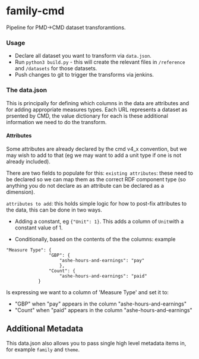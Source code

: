 # family-cmd

Pipeline for PMD->CMD dataset transforamtions.

### Usage

- Declare all dataset you want to transform via `data.json`.
- Run `python3 build.py` - this will create the relevant files in `/reference` and `/datasets` for those datasets.
- Push changes to git to trigger the transforms via jenkins.


### The data.json

This is principally for defining which columns in the data are attributes and for adding appropriate measures types. Each URL represents a dataset as prsented by CMD, the value dictionary for each is these additional information we need to do the transform.

#### Attributes

Some attributes are already declared by the cmd v4_x convention, but we may wish to add to that (eg we may want to add a unit type if one is not already included).

There are two fields to populate for this:
`existing attributes`: these need to be declared so we can map them as the correct RDF component type (so anything you do not declare as an attribute can be declared as a dimension).

`attributes to add`: this holds simple logic for how to post-fix attributes to the data, this can be done in two ways.
- Adding a constant, eg `{"Unit": 1}`. This adds a column of `Unit`with a constant value of 1.

- Conditionally, based on the contents of the the columns: example
```
"Measure Type": {
                "GBP": {
                    "ashe-hours-and-earnings": "pay"
                    },
                "Count": {
                    "ashe-hours-and-earnings": "paid"
            }
```
Is expressing we want to a column of 'Measure Type' and set it to:
- "GBP" when "pay" appears in the column "ashe-hours-and-earnings"
- "Count" when "paid" appears in the column "ashe-hours-and-earnings"
    

## Additional Metadata

This data.json also allows you to pass single high level metadata items in, for example `family` and `theme`.

